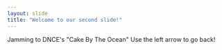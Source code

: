 ```yaml
---
layout: slide
title: "Welcome to our second slide!"
---
```

Jamming to DNCE's "Cake By The Ocean"
Use the left arrow to go back!

